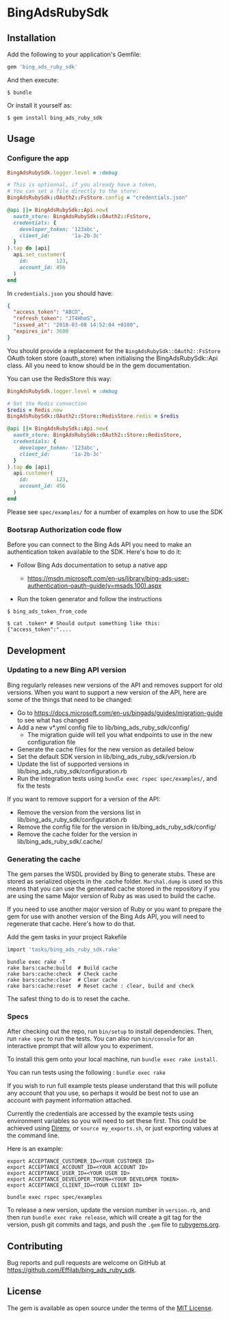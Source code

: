 # BingAdsRubySdk

## Installation

Add the following to your application's Gemfile:

```ruby
gem 'bing_ads_ruby_sdk'
```

And then execute:

    $ bundle

Or install it yourself as:

    $ gem install bing_ads_ruby_sdk

## Usage
### Configure the app
```ruby
BingAdsRubySdk.logger.level = :debug

# This is optionnal, if you already have a token,
# You can set a file directly to the store:
BingAdsRubySdk::OAuth2::FsStore.config = "credentials.json"

@api ||= BingAdsRubySdk::Api.new(
  oauth_store: BingAdsRubySdk::OAuth2::FsStore,
  credentials: {
    developer_token: '123abc',
    client_id:       '1a-2b-3c'
  }
).tap do |api|
  api.set_customer(
    id:         123,
    account_id: 456
  )
end
```

In `credentials.json` you should have:
```json
{
  "access_token": "ABCD",
  "refresh_token": "JT4HhmS",
  "issued_at": "2018-03-08 14:52:04 +0100",
  "expires_in": 3600
}
```

You should provide a replacement for the `BingAdsRubySdk::OAuth2::FsStore` OAuth token store (oauth_store) when initialising the BingAdsRubySdk::Api class. All you need to know should be in the gem documentation.

You can use the RedisStore this way:


```ruby
BingAdsRubySdk.logger.level = :debug

# Set the Redis connection
$redis = Redis.new
BingAdsRubySdk::OAuth2::Store::RedisStore.redis = $redis

@api ||= BingAdsRubySdk::Api.new(
  oauth_store: BingAdsRubySdk::OAuth2::Store::RedisStore,
  credentials: {
    developer_token: '123abc',
    client_id:       '1a-2b-3c'
  }
).tap do |api|
  api.customer(
    id:         123,
    account_id: 456
  )
end
```



Please see `spec/examples/` for a number of examples on how to use the SDK

### Bootsrap Authorization code flow
Before you can connect to the Bing Ads API you need to make an authentication
token available to the SDK. Here's how to do it:

* Follow Bing Ads documentation to setup a native app
  * https://msdn.microsoft.com/en-us/library/bing-ads-user-authentication-oauth-guide(v=msads.100).aspx

* Run the token generator and follow the instructions

```
$ bing_ads_token_from_code

$ cat .token* # Should output something like this: {"access_token":"....
```

## Development

### Updating to a new Bing API version
Bing regularly releases new versions of the API and removes support for old versions.
When you want to support a new version of the API, here are some of the things that
need to be changed:
* Go to https://docs.microsoft.com/en-us/bingads/guides/migration-guide to see what has changed
* Add a new v*.yml config file to lib/bing_ads_ruby_sdk/config/
  * The migration guide will tell you what endpoints to use in the new configuration file
* Generate the cache files for the new version as detailed below
* Set the default SDK version in lib/bing_ads_ruby_sdk/version.rb
* Update the list of supported versions in lib/bing_ads_ruby_sdk/configuration.rb
* Run the integration tests using `bundle exec rspec spec/examples/`, and fix the tests

If you want to remove support for a version of the API:
* Remove the version from the versions list in lib/bing_ads_ruby_sdk/configuration.rb
* Remove the config file for the version in lib/bing_ads_ruby_sdk/config/
* Remove the cache folder for the version in lib/bing_ads_ruby_sdk/.cache/

### Generating the cache
The gem parses the WSDL provided by Bing to generate stubs. These are stored as serialized objects
in the .cache folder. `Marshal.dump` is used so this means that you can use the generated cache
stored in the repository if you are using the same Major version of Ruby as was used to build the cache.

If you need to use another major version of Ruby or you want to prepare the gem for use with another
version of the Bing Ads API, you will need to regenerate that cache. Here's how to do that.

Add the gem tasks in your project Rakefile

```ruby
import 'tasks/bing_ads_ruby_sdk.rake'
```

```shell
bundle exec rake -T
rake bars:cache:build  # Build cache
rake bars:cache:check  # Check cache
rake bars:cache:clear  # Clear cache
rake bars:cache:reset  # Reset cache : clear, build and check
```
The safest thing to do is to reset the cache.

### Specs
After checking out the repo, run `bin/setup` to install dependencies. Then, run `rake spec` to run the tests. You can also run `bin/console` for an interactive prompt that will allow you to experiment.

To install this gem onto your local machine, run `bundle exec rake install`.

You can run tests using the following : `bundle exec rake`

If you wish to run full example tests please understand that this will pollute
any account that you use, so perhaps it would be best not to use an account with
payment information attached.

Currently the credentials are accessed by the example tests using environment
variables so you will need to set these first. This could be achieved using
[Direnv](https://direnv.net/), or `source my_exports.sh`, or just exporting values at the command line.

Here is an example:
```
export ACCEPTANCE_CUSTOMER_ID=<YOUR CUSTOMER ID>
export ACCEPTANCE_ACCOUNT_ID=<YOUR ACCOUNT ID>
export ACCEPTANCE_USER_ID=<YOUR USER ID>
export ACCEPTANCE_DEVELOPER_TOKEN=<YOUR DEVELOPER TOKEN>
export ACCEPTANCE_CLIENT_ID=<YOUR CLIENT ID>

bundle exec rspec spec/examples
```

To release a new version, update the version number in `version.rb`, and then run
`bundle exec rake release`, which will create a git tag for the version, push git
commits and tags, and push the `.gem` file to [rubygems.org](https://rubygems.org).

## Contributing

Bug reports and pull requests are welcome on GitHub at https://github.com/Effilab/bing_ads_ruby_sdk.

## License

The gem is available as open source under the terms of the [MIT License](http://opensource.org/licenses/MIT).
